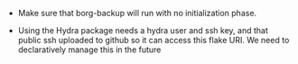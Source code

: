 - Make sure that borg-backup will run with no initialization phase.
<!-- FIXME -->
- Using the Hydra package needs a hydra user and ssh key, and that public ssh uploaded to github  so it can access this flake URI. We need to declaratively manage this in the future
